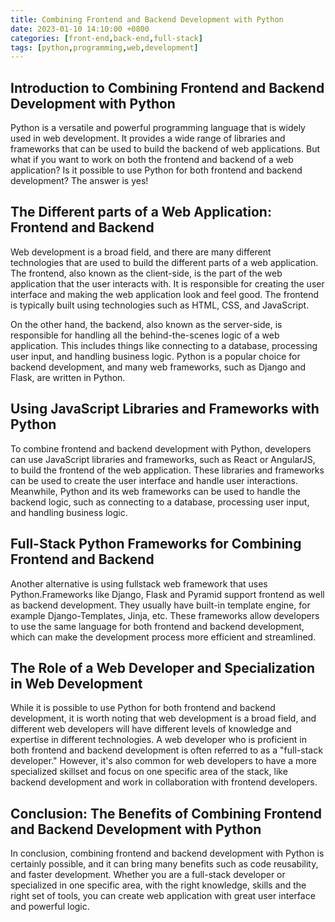 ```yaml
---
title: Combining Frontend and Backend Development with Python
date: 2023-01-10 14:10:00 +0800
categories: [front-end,back-end,full-stack]
tags: [python,programming,web,development]
---
```


## Introduction to Combining Frontend and Backend Development with Python
Python is a versatile and powerful programming language that is widely used in web development. It provides a wide range of libraries and frameworks that can be used to build the backend of web applications. But what if you want to work on both the frontend and backend of a web application? Is it possible to use Python for both frontend and backend development? The answer is yes!

## The Different parts of a Web Application: Frontend and Backend
Web development is a broad field, and there are many different technologies that are used to build the different parts of a web application. The frontend, also known as the client-side, is the part of the web application that the user interacts with. It is responsible for creating the user interface and making the web application look and feel good. The frontend is typically built using technologies such as HTML, CSS, and JavaScript.

On the other hand, the backend, also known as the server-side, is responsible for handling all the behind-the-scenes logic of a web application. This includes things like connecting to a database, processing user input, and handling business logic. Python is a popular choice for backend development, and many web frameworks, such as Django and Flask, are written in Python.

 ## Using JavaScript Libraries and Frameworks with Python
To combine frontend and backend development with Python, developers can use JavaScript libraries and frameworks, such as React or AngularJS, to build the frontend of the web application. These libraries and frameworks can be used to create the user interface and handle user interactions. Meanwhile, Python and its web frameworks can be used to handle the backend logic, such as connecting to a database, processing user input, and handling business logic.

## Full-Stack Python Frameworks for Combining Frontend and Backend
Another alternative is using fullstack web framework that uses Python.Frameworks like Django, Flask and Pyramid support frontend as well as backend development. They usually have built-in template engine, for example Django-Templates, Jinja, etc. These frameworks allow developers to use the same language for both frontend and backend development, which can make the development process more efficient and streamlined.

## The Role of a Web Developer and Specialization in Web Development
While it is possible to use Python for both frontend and backend development, it is worth noting that web development is a broad field, and different web developers will have different levels of knowledge and expertise in different technologies. A web developer who is proficient in both frontend and backend development is often referred to as a "full-stack developer." However, it's also common for web developers to have a more specialized skillset and focus on one specific area of the stack, like backend development and work in collaboration with frontend developers.

## Conclusion: The Benefits of Combining Frontend and Backend Development with Python
In conclusion, combining frontend and backend development with Python is certainly possible, and it can bring many benefits such as code reusability, and faster development. Whether you are a full-stack developer or specialized in one specific area, with the right knowledge, skills and the right set of tools, you can create web application with great user interface and powerful logic.
